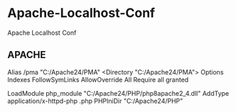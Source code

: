 # Apache-Localhost-Conf
Apache Localhost Conf

APACHE
---------------------------------------------
Alias /pma "C:/Apache24/PMA"
<Directory "C:/Apache24/PMA">
    Options Indexes FollowSymLinks
    AllowOverride All
    Require all granted
</Directory>

LoadModule php_module "C:/Apache24/PHP/php8apache2_4.dll"
AddType application/x-httpd-php .php
PHPIniDir "C:/Apache24/PHP"
